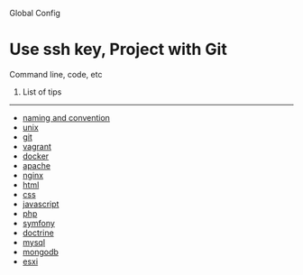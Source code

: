 Global Config

Use ssh key, 
Project with Git  
========================

Command line, code, etc



1) List of tips 
----------------------------------

- [naming and convention](tips/naming.md)
- [unix](tips/unix.md)
- [git](tips/git.md)
- [vagrant](tips/vagrant.md)
- [docker](tips/docker.md)
- [apache](tips/apache.md)
- [nginx](tips/nginx.md)
- [html](tips/html.md)
- [css](tips/css.md)
- [javascript](tips/js.md)
- [php](tips/php.md)
- [symfony](tips/symfony.md)
- [doctrine](tips/doctrine.md)
- [mysql](tips/mysql.md)
- [mongodb](tips/mongodb.md)
- [esxi](tips/esxi.md)




